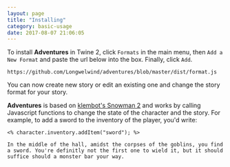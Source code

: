 ```yaml
---
layout: page
title: "Installing"
category: basic-usage
date: 2017-08-07 21:06:05
---
```


To install **Adventures** in Twine 2, click `Formats` in the main menu, then `Add a New Format` and paste the url below into the box. Finally, click `Add`.

```
https://github.com/Longwelwind/adventures/blob/master/dist/format.js
```

You can now create new story or edit an existing one and change the story format for your story.

**Adventures** is based on [klembot's Snowman 2](https://bitbucket.org/klembot/snowman-2) and works by calling Javascript functions to change the state of the character and the story. For example, to add a sword to the inventory of the player, you'd write:

```
<% character.inventory.addItem("sword"); %>

In the middle of the hall, amidst the corpses of the goblins, you find a sword. You're definitly not the first one to wield it, but it should suffice should a monster bar your way.
```


